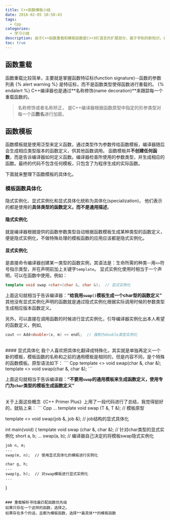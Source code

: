 ```yaml
---
title: C++函数模板小结
date: 2016-02-05 10:50:43
tags:
  - Cpp
categories:
  - 学习小结
description: 由于C++函数重载和模板函数是C++对C语言的扩展部分，属于学到的新知识，在这里进行下小结。
toc: true
---
```

## 函数重载
函数重载比较简单，主要就是掌握函数特征标(function signature)--函数的参数列表
{% alert warning %}
是特征标，而不是函数类型使得函数进行重载的。
{% endalert %}
C++编译器也是通过**名称修饰(name decoration)**来跟踪每一个重载函数的。
> 名称修饰或者名称矫正， 是C++编译器根据函数原型中指定的形参类型对每一个函**数名**进行加密。

## 函数模板
函数模板就是使用泛型来定义函数，通过类型作为参数传给函数模板，编译器随后会生成相应类型版本的函数定义，供其他函数调用。
函数模板并**不创建任何函数**，而是告诉编译器如何定义函数。编译器检查所使用的参数类型，并生成相应的函数。最终的代码不包含任何模板，只包含了为程序生成的实际函数。
<!-- more -->
下面就来整理下函数模板的具体化。
### 模板函数具体化
隐式实例化、显式实例化和显式具体化统称为具体化(specialization)， 他们表示的都是使用的**具体类型的函数定义，而不是通用描述**。
<br>
#### 隐式实例化
就是编译器根据提供的函数参数类型自动根据函数模板生成某种类型的函数定义，便是隐式实例化，不做特殊处理的模板函数的应用应该都是隐式实例化。
<br>
#### 显式实例化
是直接命令编译器创建某一类型的函数实例，其语法是：生命所需的种类--用`<>`符号指示类型，并在声明前加上关键字`template`。
显式实例化使用时相当于一个声明，可以在函数中使用，例如：
``` Cpp
template void swap <char>(char &, char &);  // 显式实例化
```
上面这句就相当于告诉编译器：**“给我用`swap()`模板生成一个char型的函数定义”**
其他没有显式实例化声明的函数就是通过隐式实例化根据实际调用时候的参数类型生成相应版本函数定义。

另外，可以直接在调用函数的时候进行显式实例化，引导编译器实例化出本人希望的函数定义，例如,
``` Cpp
cout << Add<double>(x, m) << endl;  // 强制为double类型实例化
```
<br>
#### 显式具体化
我个人喜欢把具体化翻译成特殊化，其实就是单独再定义一个新的模板，模板函数的名称和之前的通用模板是相同的，但是内容不同，是个特殊的函数模板。原型语法如下：
``` Cpp
template <> void swap<char>(char &, char &);
template <> void swap(char &, char &);
```

上面这句就相当于告诉编译器：**“不要用`swap`的通用模板来生成函数定义，使用专门为`char`类型的模板生成函数定义”**

<br>
关于上面这些概念《C++ Primer Plus》上用了一段代码进行了总结，我觉得挺好的，就贴上来：
``` Cpp
...
template <class T>
void swap (T &, T &);  // 模板原型

template <> void swap<job>(job &, job &);  // job结构的显式具体化

int main(void)
{
    template void swap<char> (char &, char &);  // 针对char类型的显式实例化
    short a, b;
    ...
    swap(a, b);  // 编译器自己决定的将模板swap隐式实例化

    job n, m;
    ...
    swap(m, n);  // 使用显式具体化的模板进行实例化

    char g, h;
    ...
    swap(g, h);  // 对swap模板进行显式实例化
    ...
}
```

### 重载解析寻找最匹配函数优先级
如果只存在一个这样的函数，选择之。
如果存在多个的话，且都为模板函数，选择**最具体**的模板函数
